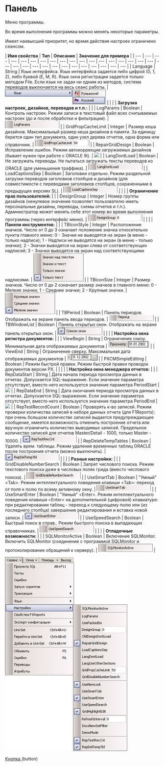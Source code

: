 # Панель

Меню программы.

Во время выполнения программы можно менять некоторые параметры.

Имеет наивысший приоритет, но время действия настроек ограничено сеансом.

| **Имя свойства**  | **Тип**  | **Описание**  | **Значение для примера**  |
| --- | --- | --- | --- | --- | --- | --- | --- | --- | --- | --- | --- | --- | --- | --- | --- | --- | --- | --- | --- | --- | --- | --- | --- | --- | --- | --- | --- | --- | --- | --- |
| Language  | String   | Язык интерфейса. Язык интерфейса задается либо цифрой \(0, 1, 2\), либо буквой \(E, M, R\). Язык окна регистрации  задается только методом File. Если язык не задан ни одним из методов,  система переводов выключается на весь сеанс работы.  | ![](https://github.com/prbsoft/wiki/blob/master/src/%D0%AF%D0%B7%D1%8B%D0%BA.png?raw=true) |
|   |   | **Загрузка настроек, дизайнов, переводов и т.п.:**  |   |
| LogParams   | Boolean   | Контроль настроек. Режим записи в текстовый файл всех считываемых настроек  \(до и после обработки  и фильтрации\).  | ![](https://github.com/prbsoft/wiki/blob/master/src/LogParams.png?raw=true) |
| GridPropCacheLimit  | Integer   | Размер кеша дизайнов. Максимальный размер кеша дизайнов в памяти. За единицу берется один тип  документа, один узел дерева отчетов,  одна форма или справочник.  | ![](https://github.com/prbsoft/wiki/blob/master/src/GridPropCacheLimit.png?raw=true) |
| RepairGridDesign   | Boolean   | Исправление ошибок. Режим автокоррекции загружаемых дизайнов \(бывает нужен при работе с ORACLE 9i\).   | ![](http://wiki.bsoft.biz/xwiki/bin/download/%D0%A0%D0%B0%D0%B7%D1%80%D0%B0%D0%B1%D0%BE%D1%82%D0%BA%D0%B0/%D0%9F%D0%B0%D0%BD%D0%B5%D0%BB%D1%8C/RepairGridDesign.png) |
| LangDontLoad   | Boolean   | Не загружать переводы. Не пытаться загружать тексты переводов из ORACLE  \(для уменьшения  траффика\).  | ![](https://github.com/prbsoft/wiki/blob/master/src/LangDontLoad.png?raw=true) |
| LoadCaptionsSep   | Boolean   | Заголовки отдельно. Режим раздельной загрузки переводов заголовков столбцов и дизайнов  \(для совместимости с переводами заголовков столбцов, сохраненными в предыдущих версиях SL\).   | ![](https://github.com/prbsoft/wiki/blob/master/src/LoadCaptionsSep.png?raw=true) |
|   |   | **Ограничение прав пользователей:**  |   |
| DesignGroup  | Integer  | Номер группы дизайнов \(ненулевое значение позволяет пользователю иметь персональные  дизайны, переводы, схемы отчетов и т.п.\). Администратор может менять себе этот номер  во время выполнения программы \(через интерфейс меню\).  | ![](https://github.com/prbsoft/wiki/blob/master/src/DesignGroup.png?raw=true) |
|   |   | **Панели инструментов:** |   |
| TBIconStyle  | Integer   | Расположение значков. Число от 0 до 3 означает положение значка относительно пункта главного меню: 0 - Значки не выводятся на экран \(в меню - только надписи\);  1 - Надписи не выводятся на экран \(в меню - только значки\);   2 - Значки выводятся на экран слева от соответствующих надписей;  3 - Значки выводятся на экран над соответствующими надписями.  | ![](https://github.com/prbsoft/wiki/blob/master/src/%D0%A2%D0%B8%D0%BF%20%D0%B7%D0%BD%D0%B0%D1%87%D0%BA%D0%BE%D0%B2.png?raw=true) |
| TBIconSize   | Integer   | Размер значков. Число от 0 до 2 означает размер значков в главного меню:  0 - Мелкие значки;  1 - Средние значки;  2 - Крупные значки.   | ![](https://github.com/prbsoft/wiki/blob/master/src/%D0%A0%D0%B0%D0%B7%D0%BC%D0%B5%D1%80%20%D0%B7%D0%BD%D0%B0%D1%87%D0%BA%D0%BE%D0%B2.png?raw=true) |
| TBPeriod   | Boolean   | Панель периодов. Отображать на экране панель ввода периодов.   | ![](https://github.com/prbsoft/wiki/blob/master/src/%D0%9F%D0%B5%D1%80%D0%B8%D0%BE%D0%B41.png?raw=true) |
| TBWindowList   | Boolean   | Панель открытых окон. Отображать на экране панель открытых окон.   | ![](https://github.com/prbsoft/wiki/blob/master/src/%D0%A1%D0%BF%D0%B8%D1%81%D0%BE%D0%BA%20%D0%BE%D0%BA%D0%BE%D0%BD.png?raw=true) |
|   |   | **Настройка окна регистра документов:** |   |
| ViewBegin   | String   | Ограничение снизу. Минимальная дата отображаемых документов   | ![](https://github.com/prbsoft/wiki/blob/master/src/%D0%94%D0%B0%D1%82%D0%B0%20%D0%BD%D0%B0%D1%87%D0%B0%D0%BB%D0%B0%20%28%D0%B4%D0%BE%D0%BA%D1%83%D0%BC%D0%B5%D0%BD%D1%82%29.png?raw=true) |
| ViewEnd   | String   | Ограничение сверху. Максимальная дата отображаемых документов   | ![](https://github.com/prbsoft/wiki/blob/master/src/%D0%94%D0%B0%D1%82%D0%B0%20%D0%BE%D0%BA%D0%BE%D0%BD%D1%87%D0%B0%D0%BD%D0%B8%D1%8F%20%28%D0%B4%D0%BE%D0%BA%D1%83%D0%BC%D0%B5%D0%BD%D1%82%29.png?raw=true) |
| PXCMSimpleEditing   | Boolean   | Режим быстрой правки. Режим быстрой правки проводок документов версии PX.   |   |
|   |   | **Настройка окна менеджера отчетов:** |   |
| RepDataStart  | String  | Дата начала периода просмотра данных в отчетах. Допускается SQL-выражение.  Если значение параметра отсутствует, вместо него используется значение параметра PeriodStart | ![](http://wiki.bsoft.biz/xwiki/bin/download/%D0%A0%D0%B0%D0%B7%D1%80%D0%B0%D0%B1%D0%BE%D1%82%D0%BA%D0%B0/%D0%9F%D0%B0%D0%BD%D0%B5%D0%BB%D1%8C/%D0%94%D0%B0%D1%82%D0%B0%20%D0%BD%D0%B0%D1%87%D0%B0%D0%BB%D0%B0%20%28%D0%BE%D1%82%D1%87%D0%B5%D1%82%29.png) |
| RepDataEnd  | String  | Дата окончания периода просмотра данных в отчетах. Допускается SQL-выражение.  Если значение параметра отсутствует, вместо него используется значение параметра PeriodEnd | ![](http://wiki.bsoft.biz/xwiki/bin/download/%D0%A0%D0%B0%D0%B7%D1%80%D0%B0%D0%B1%D0%BE%D1%82%D0%BA%D0%B0/%D0%9F%D0%B0%D0%BD%D0%B5%D0%BB%D1%8C/%D0%94%D0%B0%D1%82%D0%B0%20%D0%BE%D0%BA%D0%BE%D0%BD%D1%87%D0%B0%D0%BD%D0%B8%D1%8F%20%28%D0%BE%D1%82%D1%87%D0%B5%D1%82%29.png) |
| RepTestRecordCount  | Boolean   | Проверять к-во записей. Режим проверки количества записей в наборе данных отчета \(для F1Reports\):   при очень большом количестве записей выдается предупреждающее сообщение, имеется возможность  отменить построение отчета или вручную ограничить количество выводимых записей.  Предельное количество записей для отчетов Master/Detail - 1000, только Master - 10000.  | ![](https://github.com/prbsoft/wiki/blob/master/src/RepTestRecCnt.png?raw=true) |
| RepDeleteTempTables   | Boolean   | Удалять врем. таблицы. Режим удаления временных таблиц  ORACLE после построения отчета \(можно выключить\).   | ![](https://github.com/prbsoft/wiki/blob/master/src/RepDelTempTbl.png?raw=true) |
|   |   |  **Разные настройки:** |   |
| GridDisableNumberSearch   | Boolean   | Запрет числового поиска. Режим текстового поиска даже в  числовых полях грида \(вместо числового поиска\).  | ![](https://github.com/prbsoft/wiki/blob/master/src/GridDisableNumberSearch.png?raw=true) |
| UseSmartTab   | Boolean   | "Умный" &lt;Tab&gt;. Режим интеллектуального поведения клавиши  &lt;Tab&gt;: переход от поля к полю по всему  активному окну.  | ![](https://github.com/prbsoft/wiki/blob/master/src/UseSmartTab.png?raw=true) |
| UseSmartEnter   | Boolean  | "Умный" &lt;Enter&gt;. Режим интеллектуального поведения клавиши  &lt;Enter&gt; на дополнительной \(цифровой\)  клавиатуре:  при редактировании таблиц - переход к следующему полю или \(из последнего столбца\)  завершение редактирования и вставка новой записи.  | ![](https://github.com/prbsoft/wiki/blob/master/src/UseSmartEnter.png?raw=true) |
| UseSpeedSearch   | Boolean  | Быстрый поиск в справ.. Режим быстрого поиска в выпадающих справочниках.   | ![](https://github.com/prbsoft/wiki/blob/master/src/UseSpeedSearch.png?raw=true) |
|   |   |  **Отладочные возможности:** |   |
| SQLMonitorActive  | Boolean  | Включение SQLMonitor. Включить SQLMonitor  \(соединение с программой SQLMonitor и протоколирование обращений к серверу\).  | ![](https://github.com/prbsoft/wiki/blob/master/src/SQLMonitorActive.png?raw=true) |

![&#x420;&#x438;&#x441;. 1. &#x41C;&#x435;&#x43D;&#x44E; &quot;&#x41D;&#x430;&#x441;&#x442;&#x440;&#x43E;&#x439;&#x43A;&#x438;&quot;](../../../.gitbook/assets/menyu.png)

 [Кнопка ](https://bsoft.gitbook.io/wiki/razrabotka/obekty-una/panel/knopka)\(button\)

